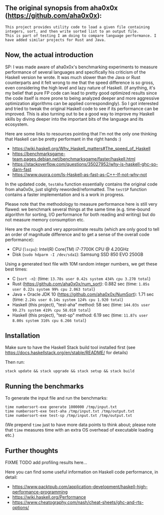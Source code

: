 ## The original synopsis from aha0x0x (https://github.com/aha0x0x):

```
This project provides utility code to load a given file containing integers, sort, and then write sorted list to an output file.
This is part of testing I am doing to compare language performance. I have added similar projects for Rust and Java.
```

## Now, the actual introduction

SP: I was made aware of aha0x0x's benchmarking experiments to measure performance of several languages and specifically his criticism of the Haskell version he wrote.
It was much slower than the Java or Rust counterparts and it felt wrong to me that the speed difference is so gross, even considering the high level and lazy nature of Haskell.
(if anything, it's my belief that pure FP code can lead to pretty good optimized results since the code itself is more prone to being analyzed deeper and more aggressive
optimization algorithms can be applied correspondingly). So I got interested and tried to tweak the original Haskell code to see if its performance can be improved.
This is also turning out to be a good way to improve my Haskell skills by diving deeper into the important bits of the language and its ecosystem.

Here are some links to resources pointing that I'm not the only one thinking that Haskell can be pretty performant in the right hands :)

* https://wiki.haskell.org/Why_Haskell_matters#The_speed_of_Haskell
* https://benchmarksgame-team.pages.debian.net/benchmarksgame/faster/haskell.html
* https://stackoverflow.com/questions/35027952/why-is-haskell-ghc-so-darn-fast
* https://www.quora.com/Is-Haskell-as-fast-as-C++-If-not-why-not

In the updated code, ```testAha``` function essentially contains the original code from aha0x0x, just slightly reworded/reformatted.
The ```testSP``` function contains a faster implementation and is a work in progress.

Please note that the methodology to measure performance here is still very flawed:
we benchmark several things at the same time (e.g. time-bound algorithm for sorting, I/O performance for both reading and writing)
but do not measure memory consumption etc.

Here are the rough and very approximate results
(which are only good to tell an order of magnitude difference and to get a sense of the overall code performance):

* CPU (```lscpu```): Intel(R) Core(TM) i7-7700K CPU @ 4.20GHz
* Disk (```sudo hdparm -I /dev/sda1```): Samsung SSD 850 EVO 250GB

Using a generated text file with 10M random integer numbers, we get these best times:

* C (```sort -n```): (time: ```13.78s user 0.42s system 434% cpu 3.270 total```)
* Rust (https://github.com/aha0x0x/num_sort): 0.882 sec (time: ```1.85s user 0.22s system 99% cpu 2.063 total```)
* Java + Oracle JDK 10 (https://github.com/aha0x0x/NumSort): 1.71 sec (time: ```2.24s user 0.14s system 124% cpu 1.920 total```)
* Haskell (this project), "test-aha" method: 58 sec (time: ```144.03s user 99.27s system 419% cpu 58.010 total```)
* Haskell (this project), "test-sp" method: 6.19 sec (time: ```11.87s user 8.00s system 316% cpu 6.266 total```)

## Installation

Make sure to have the Haskell Stack build tool installed first (see https://docs.haskellstack.org/en/stable/README/ for details)

Then run:
```
stack update && stack upgrade && stack setup && stack build
```

## Running the benchmarks

To generate the input file and run the benchmarks:

```
time numbersort-exe generate 1000000 /tmp/input.txt
time numbersort-exe test-aha /tmp/input.txt /tmp/output.txt
time numbersort-exe test-sp /tmp/input.txt /tmp/output.txt
```

(We prepend ```time``` just to have more data points to think about;
please note that ```time``` measures time with an extra OS overhead of executable loading etc.)

## Further thoughts

FIXME TODO add profiling results here...

Here you can find some useful information on Haskell code performance, in detail:

* https://www.packtpub.com/application-development/haskell-high-performance-programming
* https://wiki.haskell.org/Performance
* https://www.cheatography.com/nash/cheat-sheets/ghc-and-rts-options/
